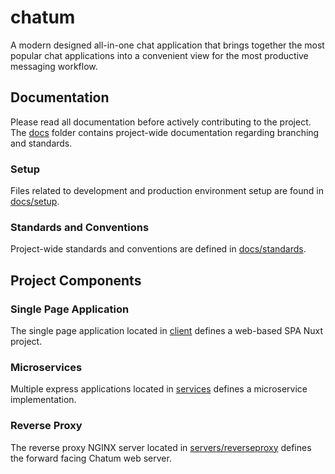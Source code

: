 # chatum

A modern designed all-in-one chat application that brings together the most popular chat applications into a convenient view for the most productive messaging workflow.

## Documentation

Please read all documentation before actively contributing to the project. The [docs](/docs) folder contains project-wide documentation regarding branching and standards.

### Setup

Files related to development and production environment setup are found in [docs/setup](docs/setup).

### Standards and Conventions

Project-wide standards and conventions are defined in [docs/standards](docs/standards).

## Project Components

### Single Page Application

The single page application located in [client](/client) defines a web-based SPA Nuxt project.

### Microservices

Multiple express applications located in [services](/services) defines a microservice implementation.

### Reverse Proxy

The reverse proxy NGINX server located in [servers/reverseproxy](servers/reverseproxy) defines the forward facing Chatum web server.
